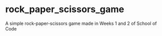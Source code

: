 # rock_paper_scissors_game
A simple rock-paper-scissors game made in Weeks 1 and 2 of School of Code
